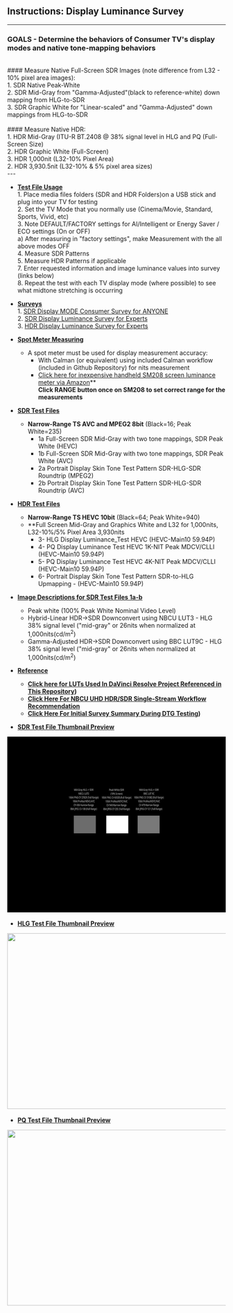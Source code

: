 ## Instructions: Display Luminance Survey<br/>
---
### GOALS - Determine the behaviors of Consumer TV's display modes and native tone-mapping behaviors
<br/>
#### Measure Native Full-Screen SDR Images (note difference from L32 - 10% pixel area images):<br/>
        1. SDR Native Peak-White<br/>
        2. SDR Mid-Gray from "Gamma-Adjusted"(black to reference-white) down mapping from HLG-to-SDR<br/>
        3. SDR Graphic White for "Linear-scaled" and "Gamma-Adjusted" down mappings from HLG-to-SDR<br/>
<br/>
#### Measure Native HDR:<br/>
        1. HDR Mid-Gray (ITU-R BT.2408 @ 38% signal level in HLG and PQ (Full-Screen Size) <br/>
        2. HDR Graphic White (Full-Screen)<br/>
        3. HDR 1,000nit (L32-10% Pixel Area)<br/>
        2. HDR 3,930.5nit (L32-10% & 5% pixel area sizes)<br/>
---

* **<ins>Test File Usage<ins>**<br/>
        1. Place media files folders (SDR and HDR Folders)on a USB stick and plug into your TV for testing<br/>
        2. Set the TV Mode that you normally use (Cinema/Movie, Standard, Sports, Vivid, etc)<br/>
        3. Note DEFAULT/FACTORY settings for AI/Intelligent or Energy Saver / ECO settings (On or OFF)<br/>
                a) After measuring in "factory settings", make Measurement with the all above modes OFF<br/>
        4. Measure SDR Patterns<br/>
        5. Measure HDR Patterns if applicable<br/>
        7. Enter requested information and image luminance values into survey (links below)<br/>
        8. Repeat the test with each TV display mode (where possible) to see what midtone stretching is occurring<br/>
    
* **<ins>Surveys<ins>**<br/>
        1. [SDR Display MODE Consumer Survey for ANYONE](https://forms.gle/7PX7YSNEz3odWzY29)<br/>
        2. [SDR Display Luminance Survey for Experts](https://forms.gle/MRcGhh8WgQVUkUSJ9)<br/>
        3. [HDR Display Luminance Survey for Experts](https://forms.gle/nFKsyX6bWNLTkdKt6)<br/>
    
* **<ins>Spot Meter Measuring<ins>**
    * A spot meter must be used for display measurement accuracy:
        * With Calman (or equivalent) using included Calman workflow (included in Github Repository) for nits measurement
        * [Click here for inexpensive handheld SM208 screen luminance meter via Amazon](https://www.amazon.com/gp/product/B00H050VEI/ref=ppx_yo_dt_b_asin_title_o00_s00?ie=UTF8&psc=1)**<br/>
                **Click RANGE button once on SM208 to set correct range for the measurements**

* **<ins>SDR Test Files<ins>**        
    * **Narrow-Range TS AVC and MPEG2 8bit** (Black=16; Peak White=235)
         * 1a Full-Screen SDR Mid-Gray with two tone mappings, SDR Peak White (HEVC)
         * 1b Full-Screen SDR Mid-Gray with two tone mappings, SDR Peak White (AVC)
         * 2a Portrait Display Skin Tone Test Pattern SDR-HLG-SDR Roundtrip (MPEG2)
         * 2b Portrait Display Skin Tone Test Pattern SDR-HLG-SDR Roundtrip (AVC)
        

* **<ins>HDR Test Files<ins>**
    * **Narrow-Range TS HEVC 10bit** (Black=64; Peak White=940)
    * **Full Screen Mid-Gray and Graphics White and L32 for 1,000nits, L32-10%/5% Pixel Area 3,930nits
         * 3- HLG Display Luminance_Test HEVC  (HEVC-Main10 59.94P)
         * 4- PQ Display Luminance Test HEVC 1K-NIT Peak MDCV/CLLI (HEVC-Main10 59.94P)
         * 5- PQ Display Luminance Test HEVC 4K-NIT Peak MDCV/CLLI (HEVC-Main10 59.94P)
         * 6- Portrait Display Skin Tone Test Pattern SDR-to-HLG Upmapping - (HEVC-Main10 59.94P)
 
* **<ins>Image Descriptions for SDR Test Files 1a-b<ins>**
    * Peak white (100% Peak White Nominal Video Level)
    * Hybrid-Linear HDR->SDR Downconvert using NBCU LUT3 - HLG 38% signal level ("mid-gray" or 26nits when normalized at 1,000nits(cd/m<sup>2</sup>)
    * Gamma-Adjusted HDR->SDR Downconvert using BBC LUT9C - HLG 38% signal level ("mid-gray" or 26nits when normalized at 1,000nits(cd/m<sup>2</sup>)

* **<ins>Reference<ins>**
    * **[Click here for LUTs Used In DaVinci Resolve Project Referenced in This Repository](https://github.com/digitaltvguy/NBCU-HDR-SDR-Single-Stream_Workflow_Recommendation/tree/main/LUTS_for_Software/HLG-to-from-SDR%20-%20Type%20III%20and%20Type%20I/For%20DaVinci%20Resolve%2017%20-%20Video%20Level%20Tag%20Added%20-%20Type%20III))**
    * **[Click Here For NBCU UHD HDR/SDR Single-Stream Workflow Recommendation](https://github.com/digitaltvguy/NBCU-HDR-SDR-Single-Stream_Workflow_Recommendation)**
    * **[Click Here For Initial Survey Summary During DTG Testing](https://www.dropbox.com/sh/udbhwgd1gr64yud/AAAB1stA5kQieL3LBgqYwS9qa?dl=0))**
  
* **<ins>SDR Test File Thumbnail Preview<ins>**
<p align="center">
  <img width="720" height="405" src="https://github.com/digitaltvguy/SDR-Display-Luminance-Survey/blob/main/Additional_ref_files/thumbnail720SDR.jpg?raw=true">
</p>

* **<ins>HLG Test File Thumbnail Preview<ins>**
<p align="center">
  <img width="720" height="405" src="https://github.com/digitaltvguy/SDR-Display-Luminance-Survey/blob/main/Additional_ref_files/thumbnail720HLG.jpg?raw=true">
</p>

* **<ins>PQ Test File Thumbnail Preview<ins>**
<p align="center">
  <img width="720" height="405" src="https://github.com/digitaltvguy/SDR-Display-Luminance-Survey/blob/main/Additional_ref_files/thumbnail720PQ.jpg?raw=true">
</p>
